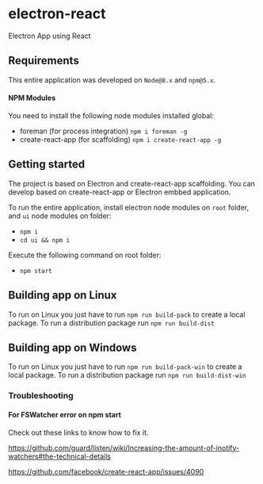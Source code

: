 # electron-react
Electron App using React

## Requirements

This entire application was developed on `Node@8.x` and `npm@5.x`.

#### NPM Modules

You need to install the following node modules installed global:

- foreman (for process integration) `npm i foreman -g`
- create-react-app (for scaffolding) `npm i create-react-app -g`

## Getting started

The project is based on Electron and create-react-app scaffolding.
You can develop based on create-react-app or Electron embbed application.

To run the entire application, install electron node modules on `root` folder, and `ui` node modules on folder:

- `npm i`
- `cd ui && npm i`

Execute the following command on root folder:

- `npm start`


## Building app on Linux

To run on Linux you just have to run `npm run build-pack` to create a local package. To run a distribution package run `npm run build-dist`

## Building app on Windows

To run on Linux you just have to run `npm run build-pack-win` to create a local package. To run a distribution package run `npm run build-dist-win`

### Troubleshooting

#### For FSWatcher error on npm start

Check out these links to know how to fix it.

https://github.com/guard/listen/wiki/Increasing-the-amount-of-inotify-watchers#the-technical-details

https://github.com/facebook/create-react-app/issues/4090
